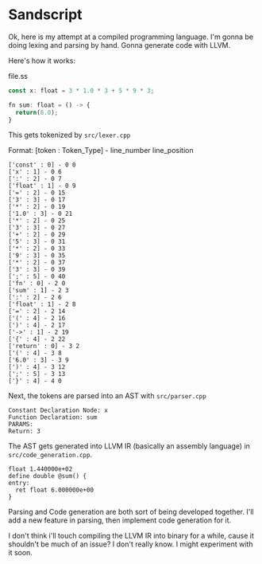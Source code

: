 # Sandscript

Ok, here is my attempt at a compiled programming language. I'm gonna be doing lexing and parsing by hand. Gonna generate code with LLVM.

Here's how it works:

file.ss

```ts
const x: float = 3 * 1.0 * 3 + 5 * 9 * 3;

fn sum: float = () -> {
  return(6.0);
}
```

This gets tokenized by `src/lexer.cpp`

Format: [token : Token_Type] - line_number line_position

```
['const' : 0] - 0 0
['x' : 1] - 0 6
[':' : 2] - 0 7
['float' : 1] - 0 9
['=' : 2] - 0 15
['3' : 3] - 0 17
['*' : 2] - 0 19
['1.0' : 3] - 0 21
['*' : 2] - 0 25
['3' : 3] - 0 27
['+' : 2] - 0 29
['5' : 3] - 0 31
['*' : 2] - 0 33
['9' : 3] - 0 35
['*' : 2] - 0 37
['3' : 3] - 0 39
[';' : 5] - 0 40
['fn' : 0] - 2 0
['sum' : 1] - 2 3
[':' : 2] - 2 6
['float' : 1] - 2 8
['=' : 2] - 2 14
['(' : 4] - 2 16
[')' : 4] - 2 17
['->' : 1] - 2 19
['{' : 4] - 2 22
['return' : 0] - 3 2
['(' : 4] - 3 8
['6.0' : 3] - 3 9
[')' : 4] - 3 12
[';' : 5] - 3 13
['}' : 4] - 4 0
```

Next, the tokens are parsed into an AST with `src/parser.cpp`

```
Constant Declaration Node: x
Function Declaration: sum
PARAMS:
Return: 3
```

The AST gets generated into LLVM IR (basically an assembly language) in `src/code_generation.cpp`.

```
float 1.440000e+02
define double @sum() {
entry:
  ret float 6.000000e+00
}
```

Parsing and Code generation are both sort of being developed together. I'll add a new feature in parsing, then implement code generation for it.

I don't think i'll touch compiling the LLVM IR into binary for a while, cause it shouldn't be much of an issue? I don't really know. I might experiment with it soon.
